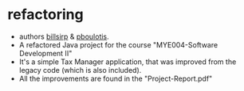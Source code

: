 # refactoring
- authors [billsirp](https://github.com/billsirp) & [pboulotis](https://github.com/pboulotis).
- A refactored Java project for the course "MYE004-Software Development II"
- It's a simple Tax Manager application, that was improved from the legacy code (which is also included).
- All the improvements are found in the "Project-Report.pdf"

